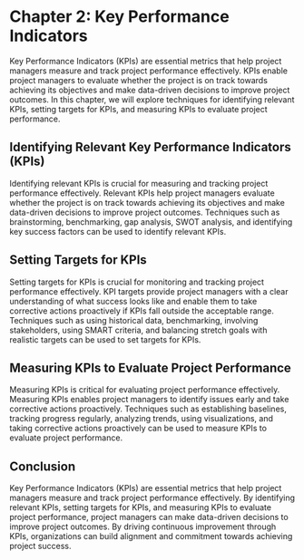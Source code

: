 Chapter 2: Key Performance Indicators
=====================================

Key Performance Indicators (KPIs) are essential metrics that help project managers measure and track project performance effectively. KPIs enable project managers to evaluate whether the project is on track towards achieving its objectives and make data-driven decisions to improve project outcomes. In this chapter, we will explore techniques for identifying relevant KPIs, setting targets for KPIs, and measuring KPIs to evaluate project performance.

Identifying Relevant Key Performance Indicators (KPIs)
------------------------------------------------------

Identifying relevant KPIs is crucial for measuring and tracking project performance effectively. Relevant KPIs help project managers evaluate whether the project is on track towards achieving its objectives and make data-driven decisions to improve project outcomes. Techniques such as brainstorming, benchmarking, gap analysis, SWOT analysis, and identifying key success factors can be used to identify relevant KPIs.

Setting Targets for KPIs
------------------------

Setting targets for KPIs is crucial for monitoring and tracking project performance effectively. KPI targets provide project managers with a clear understanding of what success looks like and enable them to take corrective actions proactively if KPIs fall outside the acceptable range. Techniques such as using historical data, benchmarking, involving stakeholders, using SMART criteria, and balancing stretch goals with realistic targets can be used to set targets for KPIs.

Measuring KPIs to Evaluate Project Performance
----------------------------------------------

Measuring KPIs is critical for evaluating project performance effectively. Measuring KPIs enables project managers to identify issues early and take corrective actions proactively. Techniques such as establishing baselines, tracking progress regularly, analyzing trends, using visualizations, and taking corrective actions proactively can be used to measure KPIs to evaluate project performance.

Conclusion
----------

Key Performance Indicators (KPIs) are essential metrics that help project managers measure and track project performance effectively. By identifying relevant KPIs, setting targets for KPIs, and measuring KPIs to evaluate project performance, project managers can make data-driven decisions to improve project outcomes. By driving continuous improvement through KPIs, organizations can build alignment and commitment towards achieving project success.

